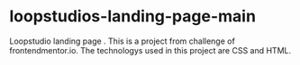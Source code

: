 # loopstudios-landing-page-main
Loopstudio landing page .
This is a project from challenge of  frontendmentor.io.
The technologys used in this project are CSS and HTML.
